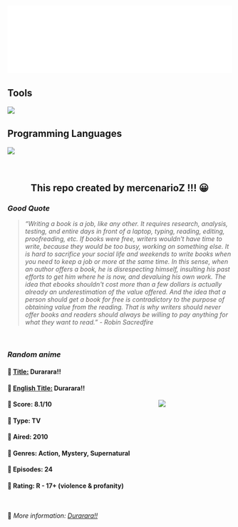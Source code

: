 
<img src="svg/nai.svg" />

<p>
  <h2>Tools</h2>
  <a href="https://skillicons.dev">
    <img src="https://skillicons.dev/icons?i=git,bash,vim,ubuntu,tensorflow,pytorch,docker,raspberrypi" />
  </a>

  <br />

  <h2>Programming Languages</h2>

  <a href="https://skillicons.dev">
    <img src="https://skillicons.dev/icons?i=python,c,cpp" />
  </a>
</p>

<br />

<h2 align="center">This repo created by mercenarioZ !!! 😀</h2>
<h3><i>Good Quote</i></h3>

<blockquote>
<i>
“Writing a book is a job, like any other. It requires research, analysis, testing, and entire days in front of a laptop, typing, reading, editing, proofreading, etc. If books were free, writers wouldn't have time to write, because they would be too busy, working on something else. It is hard to sacrifice your social life and weekends to write books when you need to keep a job or more at the same time. In this sense, when an author offers a book, he is disrespecting himself, insulting his past efforts to get him where he is now, and devaluing his own work. The idea that ebooks shouldn't cost more than a few dollars is actually already an underestimation of the value offered. And the idea that a person should get a book for free is contradictory to the purpose of obtaining value from the reading. That is why writers should never offer books and readers should always be willing to pay anything for what they want to read.” - Robin Sacredfire
</i>
</blockquote>

<br />

<h3><i>Random anime</i></h3>

<h4>
  <strong>🥭 <u>Title:</u></strong> Durarara!!
</h4>

<h4>🌿 <u>English Title:</u> Durarara!!</h4>

<img align="right" width="165" src=https://cdn.myanimelist.net/images/anime/10/71772.jpg />

<h4>🌱 Score: 8.1/10</h4>

<h4>🌲 Type: TV</h4>

<h4>🌴 Aired: 2010</h4>

<h4>🌵 Genres: Action, Mystery, Supernatural</h4>

<h4>🥑 Episodes: 24</h4>

<h4>🍏 Rating: R - 17+ (violence & profanity)</h4>

<br />

🍂 *More information: [Durarara!!](https://myanimelist.net/anime/6746/Durarara)*
    